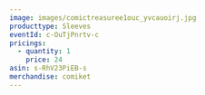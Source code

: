 ```yaml
---
image: images/comictreasuree1ouc_yvcauoirj.jpg
producttype: Sleeves
eventId: c-OuTjPnrtv-c
pricings:
  - quantity: 1
    price: 24
asin: s-RhV23PiEB-s
merchandise: comiket
---
```

